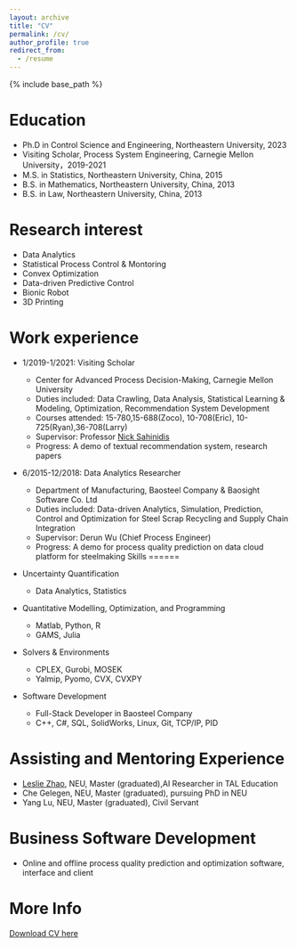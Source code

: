 ```yaml
---
layout: archive
title: "CV"
permalink: /cv/
author_profile: true
redirect_from:
  - /resume
---
```


{% include base_path %}

Education
======
* Ph.D in Control Science and Engineering, Northeastern University, 2023
* Visiting Scholar, Process System Engineering, Carnegie Mellon University，2019-2021
* M.S. in Statistics, Northeastern University, China, 2015
* B.S. in Mathematics, Northeastern University, China, 2013
* B.S. in Law, Northeastern University, China, 2013

Research interest
======
* Data Analytics
* Statistical Process Control & Montoring
* Convex Optimization
* Data-driven Predictive Control 
* Bionic Robot
* 3D Printing

Work experience
======
* 1/2019-1/2021: Visiting Scholar
  * Center for Advanced Process Decision-Making, Carnegie Mellon University
  * Duties included: Data Crawling, Data Analysis, Statistical Learning & Modeling, Optimization, Recommendation System Development
  * Courses attended: 15-780,15-688(Zoco), 10-708(Eric), 10-725(Ryan),36-708(Larry)  
  * Supervisor: Professor [Nick Sahinidis](https://chbe.gatech.edu/people/nick-sahinidis)
  * Progress: A demo of textual recommendation system, research papers

* 6/2015-12/2018: Data Analytics Researcher
  * Department of Manufacturing, Baosteel Company & Baosight Software Co. Ltd
  * Duties included: Data-driven Analytics, Simulation, Prediction, Control and Optimization for Steel Scrap Recycling and Supply Chain Integration
  * Supervisor: Derun Wu (Chief Process Engineer)
  * Progress: A demo for process quality prediction on data cloud platform for steelmaking
Skills
======
* Uncertainty Quantification
  * Data Analytics, Statistics
* Quantitative Modelling, Optimization, and Programming
  * Matlab, Python, R
  * GAMS, Julia 
* Solvers & Environments
  * CPLEX, Gurobi, MOSEK
  * Yalmip, Pyomo, CVX, CVXPY
* Software Development
  * Full-Stack Developer in Baosteel Company
  * C++, C#, SQL, SolidWorks, Linux, Git, TCP/IP, PID


Assisting and Mentoring Experience
======
* <a href="https://github.com/LeslieZhoa"> Leslie Zhao</a>, NEU, Master (graduated),AI Researcher in TAL Education 
* Che Gelegen, NEU, Master (graduated), pursuing PhD in NEU
* Yang Lu, NEU, Master (graduated), Civil Servant

Business Software Development
======
* Online and offline process quality prediction and optimization software, interface and client

More Info
======
[Download CV here](https://meetyangyang.github.io/files/cv_eng.pdf)
